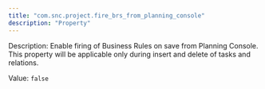 ```yaml
---
title: "com.snc.project.fire_brs_from_planning_console"
description: "Property"
---
```


Description: Enable firing of Business Rules on save from Planning Console. This property will be applicable only during insert and delete of tasks and relations.

Value: `false`
